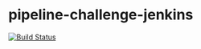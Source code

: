 # pipeline-challenge-jenkins
[![Build Status](http://ec2-18-176-180-205.ap-northeast-1.compute.amazonaws.com/buildStatus/icon?job=pipeline-challenge-jenkins)](http://ec2-18-176-180-205.ap-northeast-1.compute.amazonaws.com/job/pipeline-challenge-jenkins/)
